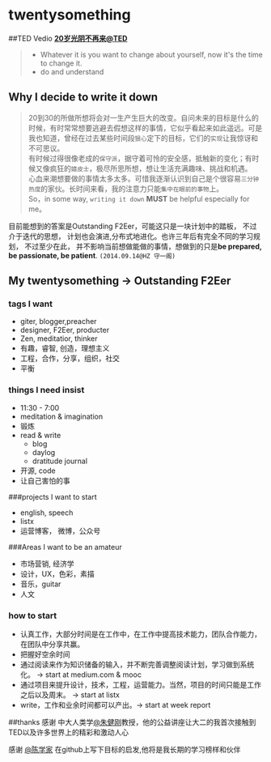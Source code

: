 twentysomething
===============
##TED Vedio
[**20岁光阴不再来@TED**](http://v.163.com/movie/2013/3/U/A/M937IFCGB_M937IJLUA.html)  
>  * Whatever it is you want to change about yourself, now it's the time to change it.
>  * do and understand


## Why I decide to write it down
> 20到30的所做所想将会对一生产生巨大的改变。自问未来的目标是什么的时候，有时常常想要逃避去假想这样的事情，它似乎看起来如此遥远。可是我也知道，曾经在过去某些时间段`狠心`定下的目标，它们的`实现`让我惊讶和不可思议。  
有时候过得很像老成的`保守派`，据守着可怜的安全感，抵触新的变化；有时候又像疯狂的`嬉皮士`，极尽所思所想，想让生活充满趣味、挑战和机遇。  
心血来潮想要做的事情太多太多。可惜我逐渐认识到自己是个很容易`三分钟热度`的家伙。长时间来看，我的注意力只能`集中在眼前的事物`上。  
So，in some way, `writing it down` **MUST** be helpful especially for me。  

  目前能想到的答案是Outstanding F2Eer，可能这只是一块计划中的踏板， 不过介于迭代的思想，
  计划也会演进,分布式地进化。也许三年后有完全不同的学习规划， 不过至少在此，
  并不影响当前想做能做的事情，想做到的只是**be prepared, be passionate, be patient**.     `(2014.09.14@HZ 守一阁)`



   

## My twentysomething -> Outstanding F2Eer

### tags I want
* giter, blogger,preacher
* designer, F2Eer, producter 
* Zen, meditatior, thinker
* 有趣，睿智, 创造，理想主义
* 工程，合作，分享，组织，社交
* 平衡

### things I need insist 
* 11:30 - 7:00 
* meditation & imagination
* 锻炼
* read & write 
  * blog
  * daylog
  * dratitude journal  
* 开源, code
* 让自己害怕的事



###projects I want to start 
* english, speech
* listx
* 运营博客， 微博，公众号

###Areas I want to be an amateur  
* 市场营销, 经济学
* 设计，UX，色彩，素描
* 音乐，guitar
* 人文

### how to start
* 认真工作，大部分时间是在工作中，在工作中提高技术能力，团队合作能力，在团队中分享共赢。
* 把握好空余时间
* 通过阅读来作为知识储备的输入，并不断完善调整阅读计划，学习做到系统化。 -> start at medium.com & mooc
* 通过项目来提升设计，技术，工程，运营能力。当然，项目的时间只能是工作之后以及周末。 -> start at listx 
* write，工作和业余时间都可以产出。-> start at week report



##thanks
感谢 中大人类学[@朱健刚](http://weibo.com/u/2035485367?topnav=1&wvr=5&topsug=1)教授，他的公益讲座让大二的我首次接触到TED以及许多世界上的精彩和激动人心  

感谢 [@陈学家](https://github.com/6174) 在github上写下目标的启发,他将是我长期的学习榜样和伙伴


